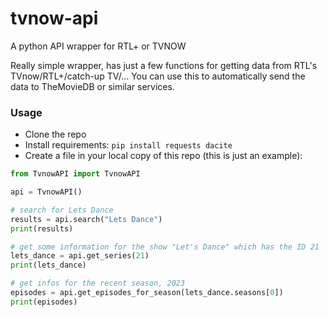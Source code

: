 # tvnow-api
A python API wrapper for RTL+ or TVNOW

Really simple wrapper, has just a few functions for getting data from RTL's TVnow/RTL+/catch-up TV/... You can use this to automatically send the data to TheMovieDB or similar services.

### Usage
- Clone the repo
- Install requirements: `pip install requests dacite`
- Create a file in your local copy of this repo (this is just an example):
```python
from TvnowAPI import TvnowAPI

api = TvnowAPI()

# search for Lets Dance
results = api.search("Lets Dance")
print(results)

# get some information for the show "Let's Dance" which has the ID 21
lets_dance = api.get_series(21)
print(lets_dance)

# get infos for the recent season, 2023
episodes = api.get_episodes_for_season(lets_dance.seasons[0])
print(episodes)
```